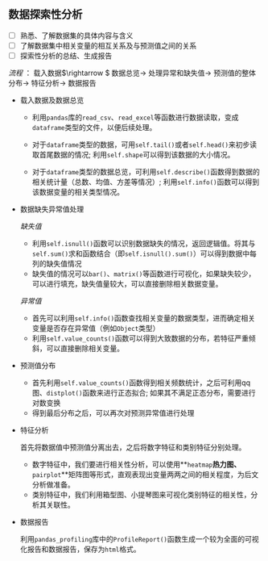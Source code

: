 ## 数据探索性分析

- [ ] 熟悉、了解数据集的具体内容与含义
- [ ] 了解数据集中相关变量的相互关系及与预测值之间的关系
- [ ] 探索性分析的总结、生成报告

*流程* ： 载入数据$\rightarrow $ 数据总览$\rightarrow$ 处理异常和缺失值$\rightarrow$ 预测值的整体分布$\rightarrow$ 特征分析$\rightarrow$ 数据报告



- 载入数据及数据总览

	- 利用`pandas`库的`read_csv`、`read_excel`等函数进行数据读取，变成`dataframe`类型的文件，以便后续处理。

	- 对于`dataframe`类型的数据，可用`self.tail()`或者`self.head()`来初步读取首尾数据的情况; 利用`self.shape`可以得到该数据的大小情况。
	- 对于`dataframe`类型的数据总览，可利用`self.describe()`函数得到数据的相关统计量（总数、均值、方差等情况）; 利用`self.info()`函数可以得到该数据变量的相关类型情况。

- 数据缺失异常值处理

	*缺失值*

	- 利用`self.isnull()`函数可以识别数据缺失的情况，返回逻辑值。将其与`self.sum()`求和函数结合（即`self.isnull().sum()`）可以得到数据中每列的缺失值情况
	- 缺失值的情况可以`bar()`、`matrix()`等函数进行可视化，如果缺失较少，可以进行填充，缺失值量较大，可以直接删除相关数据变量。

	*异常值*

	- 首先可以利用`self.info()`函数查找相关变量的数据类型，进而确定相关变量是否存在异常值（例如`Object`类型）
	- 利用`self.value_counts()`函数可以得到大致数据的分布，若特征严重倾斜，可以直接删除相关变量。

- 预测值分布

	- 首先利用`self.value_counts()`函数得到相关频数统计，之后可利用qq图、`distplot()`函数来进行正态拟合; 如果其不满足正态分布，需要进行对数变换
	- 得到最后分布之后，可以再次对预测异常值进行处理

- 特征分析

	首先将数据值中预测值分离出去，之后将数字特征和类别特征分别处理。

	- 数字特征中，我们要进行相关性分析，可以使用**`heatmap`**热力图、**`pairplot`**矩阵图等形式，直观表现出变量两两之间的相关程度，为后文分析做准备。
	- 类别特征中，我们利用箱型图、小提琴图来可视化类别特征的相关性，分析其关联性。

- 数据报告

	利用`pandas_profiling`库中的`ProfileReport()`函数生成一个较为全面的可视化报告和数据报告，保存为`html`格式。